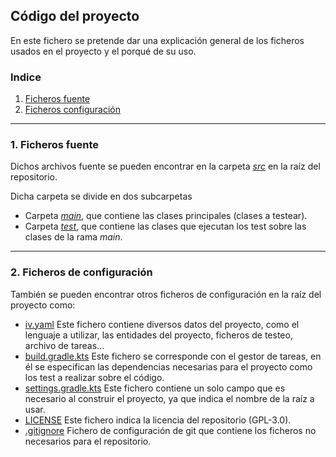 ## Código del proyecto

En este fichero se pretende dar una explicación general de los ficheros usados en el proyecto y el porqué de su uso.

### Indice
1. [Ficheros fuente](#id1)
2. [Ficheros configuración](#id2)
---

### 1. Ficheros fuente <a id="id1"></a>

Dichos archivos fuente se pueden encontrar en la carpeta [*src*](../docs/) en la raíz del repositorio.

Dicha carpeta se divide en dos subcarpetas
- Carpeta [*main*](../src/main/kotlin/com/inmobiliv/), que contiene las clases principales (clases a testear).
- Carpeta [*test*](../src/test/kotlin/com/inmobiliv/), que contiene las clases que ejecutan los test sobre las clases de la rama *main*.

---
### 2. Ficheros de configuración <a id="id2"></a>

También se pueden encontrar otros ficheros de configuración en la raíz del proyecto como:

- [iv.yaml](../iv.yaml) Este fichero contiene diversos datos del proyecto, como el lenguaje a utilizar, las entidades del proyecto, ficheros de testeo, archivo de tareas...
- [build.gradle.kts](../build.gradle.kts) Este fichero se corresponde con el gestor de tareas, en él se especifican las dependencias necesarias para el proyecto como los test a realizar sobre el código.
- [settings.gradle.kts](../settings.gradle.kts) Este fichero contiene un solo campo que es necesario al construir el proyecto, ya que indica el nombre de la raíz a usar.
- [LICENSE](../LICENSE) Este fichero indica la licencia del repositorio (GPL-3.0).
- [.gitignore](../.gitignore) Fichero de configuración de git que contiene los ficheros no necesarios para el repositorio.
